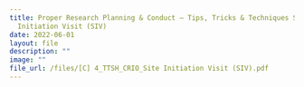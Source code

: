 ```yaml
---
title: Proper Research Planning & Conduct – Tips, Tricks & Techniques Site
  Initiation Visit (SIV)
date: 2022-06-01
layout: file
description: ""
image: ""
file_url: /files/[C] 4_TTSH_CRIO_Site Initiation Visit (SIV).pdf
---
```

